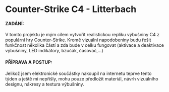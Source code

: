 # Counter-Strike C4 - Litterbach

#### ZADÁNÍ:

V tomto projektu je mým cílem vytvořit realistickou repliku výbušniny C4 z populární hry Counter-Strike. Kromě vizuální napodobeniny budu řešit funkčnost několika částí a zda bude v celku fungovat (aktivace a deaktivace výbušniny, LED indikátory, bzučák, časovač,…)

#### PŘÍPRAVA A POSTUP:

Jelikož jsem elektronické součástky nakoupil na internetu teprve tento týden a ještě mi nepřišly, mohu pouze předložit materiál, návrh vizuálního designu, nákresy a textura výbušniny.

